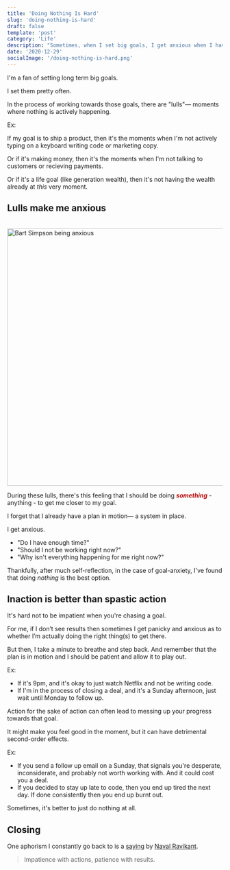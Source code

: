```yaml
---
title: 'Doing Nothing Is Hard'
slug: 'doing-nothing-is-hard'
draft: false
template: 'post'
category: 'Life'
description: "Sometimes, when I set big goals, I get anxious when I haven't completed them yet. But I've learned that I have to be patience and wait and just stick with the plan. Action for the sake of action is usually not a good idea."
date: '2020-12-29'
socialImage: '/doing-nothing-is-hard.png'
---
```


I'm a fan of setting long term big goals.

I set them pretty often.

In the process of working towards those goals, there are "lulls"— moments where nothing is actively happening.

Ex:

If my goal is to ship a product, then it's the moments when I'm not actively typing on a keyboard writing code or marketing copy.

Or if it's making money, then it's the moments when I'm not talking to customers or recieving payments.

Or if it's a life goal (like generation wealth), then it's not having the wealth already at _this_ very moment.

## Lulls make me anxious

<br />
<img src="https://media.giphy.com/media/fu2NNkJVuULPBWexiJ/giphy.gif" alt="Bart Simpson being anxious" border="0" width="600">

<br />

During these lulls, there's this feeling that I should be doing <span style="color:#B80505">**_something_**</span> - anything - to get me closer to my goal.

I forget that I already have a plan in motion— a system in place.

I get anxious.

- "Do I have enough time?"
- "Should I not be working right now?"
- "Why isn't everything happening for me right now?"

Thankfully, after much self-reflection, in the case of goal-anxiety, I've found that doing _nothing_ is the best option.

## Inaction is better than spastic action

It's hard not to be impatient when you're chasing a goal.

For me, if I don’t see results then sometimes I get panicky and anxious as to whether I’m actually doing the right thing(s) to get there.

But then, I take a minute to breathe and step back. And remember that the plan is in motion and I should be patient and allow it to play out.

Ex:

- If it's 9pm, and it's okay to just watch Netflix and not be writing code.
- If I'm in the process of closing a deal, and it's a Sunday afternoon, just wait until Monday to follow up.

Action for the sake of action can often lead to messing up your progress towards that goal.

It might make you feel good in the moment, but it can have detrimental second-order effects.

Ex:

- If you send a follow up email on a Sunday, that signals you're desperate, inconsiderate, and probably not worth working with. And it could cost you a deal.
- If you decided to stay up late to code, then you end up tired the next day. If done consistently then you end up burnt out.

Sometimes, it's better to just do nothing at all.

## Closing

One aphorism I constantly go back to is a [saying](https://twitter.com/naval/status/1008533213919133697?s=20) by [Naval Ravikant](https://twitter.com/naval).

<blockquote>Impatience with actions, patience with results.</blockquote>

<br />
